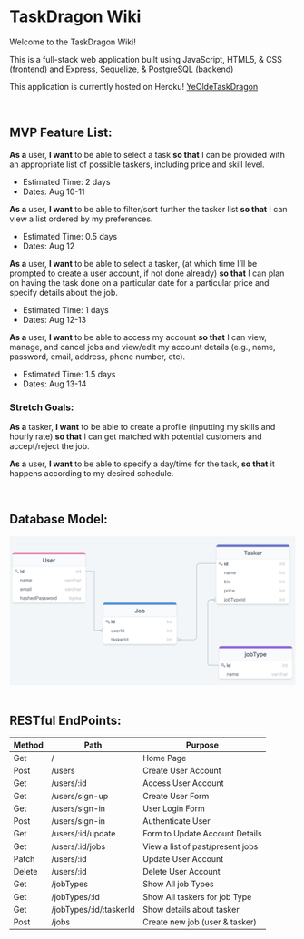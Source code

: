# TaskDragon Wiki

Welcome to the TaskDragon Wiki!

This is a full-stack web application built using JavaScript, HTML5, & CSS (frontend) and Express, Sequelize, & PostgreSQL (backend)

This application is currently hosted on Heroku! [YeOldeTaskDragon](https://yeoldetaskdragon.herokuapp.com/home)

<br />

## MVP Feature List:

**As a** user, **I want** to be able to select a task **so that** I can be provided with an appropriate list of possible taskers, including price and skill level.
* Estimated Time: 2 days
* Dates: Aug 10-11

**As a** user, **I want** to be able to filter/sort further the tasker list **so that** I can view a list ordered by my preferences.
* Estimated Time: 0.5 days
* Dates: Aug 12

**As a** user, **I want** to be able to select a tasker, (at which time I’ll be prompted to create a user account, if not done already) **so that** I can plan on having the task done on a particular date for a particular price and specify details about the job.
* Estimated Time: 1 days
* Dates: Aug 12-13

**As a** user, **I want** to be able to access my account **so that** I can view, manage, and cancel jobs and view/edit my account details (e.g., name, password, email, address, phone number, etc).
* Estimated Time: 1.5 days
* Dates: Aug 13-14

### Stretch Goals:

**As a** tasker, **I want** to be able to create a profile (inputting my skills and hourly rate) **so that** I can get matched with potential customers and accept/reject the job.

**As a** user, **I want** to be able to specify a day/time for the task, **so that** it happens according to my desired schedule.

<br />

## Database Model:

<img src="./images/TaskRabbit-DB-Model.png">

<br />

<br />

## RESTful EndPoints:

| Method         | Path              | Purpose              |
|---             |---                |---                   |
| Get            | /                 |  Home Page           |
| Post           | /users            |  Create User Account |
| Get            | /users/:id        |  Access User Account |
| Get            | /users/sign-up    |  Create User Form    |
| Get            | /users/sign-in    |  User Login Form     |
| Post           | /users/sign-in    |  Authenticate User   |
| Get            | /users/:id/update |  Form to Update Account Details |
| Get            | /users/:id/jobs   |  View a list of past/present jobs |
| Patch          | /users/:id        |  Update User Account |
| Delete         | /users/:id        |  Delete User Account |
| Get            | /jobTypes         |  Show All job Types  |
| Get            | /jobTypes/:id     |  Show All taskers for job Type |
| Get            | /jobTypes/:id/:taskerId |  Show details about tasker  |
| Post           | /jobs             |  Create new job (user & tasker)  |
